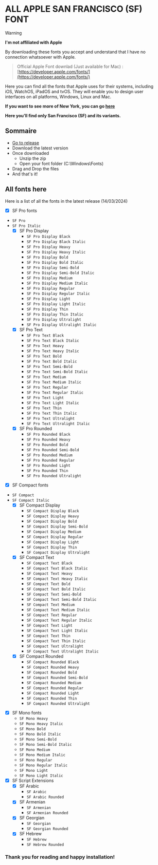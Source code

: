 # ALL APPLE SAN FRANCISCO (SF) FONT

> [!WARNING]  
> **I'm not affiliated with Apple**
> 
> By downloading these fonts you accept and understand that I have no connection whatsoever with Apple.

> Official Apple Font downlad (Just available for Mac) : [https://developer.apple.com/fonts/](https://developer.apple.com/fonts/)

Here you can find all the fonts that Apple uses for their systems, including iOS, WatchOS, iPadOS and tvOS.
They will enable you to design user interfaces on all platforms, Windows, Linux and Mac.

**If you want to see more of New York, you can go [here](https://github.com/chevillardanael/New-York-NY-Apple-Font)**

**Here you'll find only San Francisco (SF) and its variants.**

## Sommaire

- [Go to release](https://github.com/chevillardanael/San-Francisco-SF-Apple-Font/releases)
- Download the latest version
- Once downloaded
  - Unzip the zip
  - Open your font folder (C:\Windows\Fonts\)
- Drag and Drop the files
- And that's it!

## All fonts here

Here is a list of all the fonts in the latest release (14/03/2024)

- [x] SF Pro fonts
- `SF Pro`
- `SF Pro Italic`  
  - [x] SF Pro Display
    - `SF Pro Display Black`
    - `SF Pro Display Black Italic`
    - `SF Pro Display Heavy`
    - `SF Pro Display Heavy Italic`
    - `SF Pro Display Bold`
    - `SF Pro Display Bold Italic`
    - `SF Pro Display Semi-Bold`
    - `SF Pro Display Semi-Bold Italic`
    - `SF Pro Display Medium`
    - `SF Pro Display Medium Italic`
    - `SF Pro Display Regular`
    - `SF Pro Display Regular Italic`
    - `SF Pro Display Light`
    - `SF Pro Display Light Italic`
    - `SF Pro Display Thin`
    - `SF Pro Display Thin Italic`
    - `SF Pro Display Ultralight`
    - `SF Pro Display Ultralight Italic`
  - [x] SF Pro Text
    - `SF Pro Text Black`
    - `SF Pro Text Black Italic`
    - `SF Pro Text Heavy`
    - `SF Pro Text Heavy Italic`
    - `SF Pro Text Bold`
    - `SF Pro Text Bold Italic`
    - `SF Pro Text Semi-Bold`
    - `SF Pro Text Semi-Bold Italic`
    - `SF Pro Text Medium`
    - `SF Pro Text Medium Italic`
    - `SF Pro Text Regular`
    - `SF Pro Text Regular Italic`
    - `SF Pro Text Light`
    - `SF Pro Text Light Italic`
    - `SF Pro Text Thin`
    - `SF Pro Text Thin Italic`
    - `SF Pro Text Ultralight`
    - `SF Pro Text Ultralight Italic`
  - [x] SF Pro Rounded
    - `SF Pro Rounded Black`
    - `SF Pro Rounded Heavy`
    - `SF Pro Rounded Bold`
    - `SF Pro Rounded Semi-Bold`
    - `SF Pro Rounded Medium`
    - `SF Pro Rounded Regular`
    - `SF Pro Rounded Light`
    - `SF Pro Rounded Thin`
    - `SF Pro Rounded Ultralight`
- [x] SF Compact fonts
- `SF Compact`
- `SF Compact Italic`  
  - [x] SF Compact Display
    - `SF Compact Display Black`
    - `SF Compact Display Heavy`
    - `SF Compact Display Bold`
    - `SF Compact Display Semi-Bold`
    - `SF Compact Display Medium`
    - `SF Compact Display Regular`
    - `SF Compact Display Light`
    - `SF Compact Display Thin`
    - `SF Compact Display Ultralight`
  - [x] SF Compact Text
    - `SF Compact Text Black`
    - `SF Compact Text Black Italic`
    - `SF Compact Text Heavy`
    - `SF Compact Text Heavy Italic`
    - `SF Compact Text Bold`
    - `SF Compact Text Bold Italic`
    - `SF Compact Text Semi-Bold`
    - `SF Compact Text Semi-Bold Italic`
    - `SF Compact Text Medium`
    - `SF Compact Text Medium Italic`
    - `SF Compact Text Regular`
    - `SF Compact Text Regular Italic`
    - `SF Compact Text Light`
    - `SF Compact Text Light Italic`
    - `SF Compact Text Thin`
    - `SF Compact Text Thin Italic`
    - `SF Compact Text Ultralight`
    - `SF Compact Text Ultralight Italic`
  - [x] SF Compact Rounded
    - `SF Compact Rounded Black`
    - `SF Compact Rounded Heavy`
    - `SF Compact Rounded Bold`
    - `SF Compact Rounded Semi-Bold`
    - `SF Compact Rounded Medium`
    - `SF Compact Rounded Regular`
    - `SF Compact Rounded Light`
    - `SF Compact Rounded Thin`
    - `SF Compact Rounded Ultralight`
- [x] SF Mono fonts
    - `SF Mono Heavy`
    - `SF Mono Heavy Italic`
    - `SF Mono Bold`
    - `SF Mono Bold Italic`
    - `SF Mono Semi-Bold`
    - `SF Mono Semi-Bold Italic`
    - `SF Mono Medium`
    - `SF Mono Medium Italic`
    - `SF Mono Regular`
    - `SF Mono Regular Italic`
    - `SF Mono Light`
    - `SF Mono Light Italic`
- [x] SF Script Extensions
  - [x] SF Arabic
    - `SF Arabic`
    - `SF Arabic Rounded`
  - [x] SF Armenian
    - `SF Armenian`
    - `SF Armenian Rounded`
  - [x] SF Georgian
    - `SF Georgian`
    - `SF Georgian Rounded`
  - [x] SF Hebrew
    - `SF Hebrew`
    - `SF Hebrew Rounded`

### Thank you for reading and happy installation!

